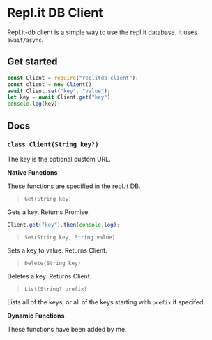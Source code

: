 # Repl.it DB Client
Repl.it-db client is a simple way to use the repl.it database. It uses `await/async`.

## Get started
```js
const Client = require("replitdb-client");
const client = new Client();
await Client.set("key", "value");
let key = await Client.get("key");
console.log(key);
```

## Docs
### `class Client(String key?)`
The key is the optional custom URL.

**Native Functions**

These functions are specified in the repl.it DB.

> `Get(String key)`

Gets a key. Returns Promise.
```js
Client.get("key").then(console.log);
```

> `Set(String key, String value)`

Sets a key to value. Returns Client. 

> `Delete(String key)`

Deletes a key. Returns Client.

> `List(String? prefix)`

Lists all of the keys, or all of the keys starting with `prefix` if specifed.

**Dynamic Functions**

These functions have been added by me.